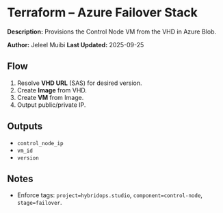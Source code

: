 
<!-- ============================================================= -->
# Terraform – Azure Failover Stack

**Description:** Provisions the Control Node VM from the VHD in Azure Blob.

**Author:** Jeleel Muibi
**Last Updated:** 2025-09-25

<!-- SPDX-License-Identifier: MIT -->
<!-- ============================================================= -->

## Flow
1. Resolve **VHD URL** (SAS) for desired version.
2. Create **Image** from VHD.
3. Create **VM** from Image.
4. Output public/private IP.

## Outputs
- `control_node_ip`
- `vm_id`
- `version`

## Notes
- Enforce tags: `project=hybridops.studio`, `component=control-node`, `stage=failover`.
